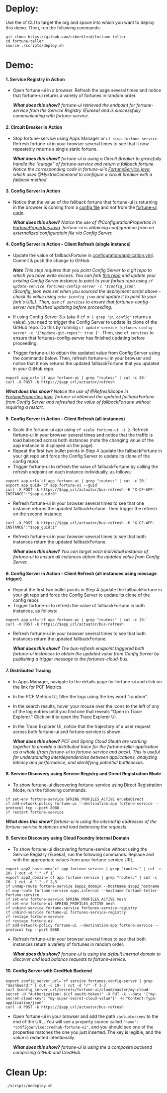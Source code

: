 # Deploy:

Use the cf CLI to target the org and space into which you want to deploy this demo. Then, run the following commands:
```
git clone https://github.com/ciberkleid/fortune-teller
cd fortune-teller
source ./scripts/deploy.sh
```

# Demo:

#### 1. Service Registry in Action
- Open fortune-ui in a browser. Refresh the page several times and notice that fortune-ui returns a variety of fortunes in random order.

   _**What does this show?** fortune-ui retrieved the endpoint for fortune-service from the Service Registry (Eureka) and is successfully communicating with fortune-service._
#### 2. Circuit Breaker in Action
- Stop fortune-service using Apps Manager or `cf stop fortune-service`. Refresh fortune-ui in your browser several times to see that it now repeatedly returns a single static fortune.

   _**What does this show?** fortune-ui is using a Circuit Breaker to gracefully handle the "outage" of fortune-service and return a fallback fortune. Notice the corresponding code in fortune-ui's [FortuneService.java](fortune-teller-ui/src/main/java/io/spring/cloud/samples/fortuneteller/ui/services/fortunes/FortuneService.java), which uses @HystrixCommand to configure a circuit breaker with a fallback method._
#### 3. Config Server in Action
- Notice that the value of the fallback fortune that fortune-ui is returning in the browser is coming from a [config file](configuration/application.yml) and not from the [fortune-ui code](fortune-teller-ui/src/main/java/io/spring/cloud/samples/fortuneteller/ui/services/fortunes/FortuneProperties.java).

   _**What does this show?** Notice the use of @ConfigurationProperties in [FortuneProperties.java](fortune-teller-ui/src/main/java/io/spring/cloud/samples/fortuneteller/ui/services/fortunes/FortuneProperties.java). fortune-ui is obtaining configuration from an externalized configuratoin file via Config Server._
#### 4. Config Server in Action - Client Refresh (single instance)
- Update the value of fallbackFortune in [configuration/application.yml](configuration/application.yml). Commit & push the change to GitHub.

   _**Note** This step requires that you point Config Server to a git repo to which you have write access. You can fork [this repo](https://github.com/ciberkleid/fortune-teller) and update your existing Config Server instance to point to your forked repo using `cf update-service fortunes-config-server -c "$config_json"`. ($config_json was set when you sourced the deployment script above - check its value using `echo $config_json` and update it to point to your fork's URL). Then, use `cf services` to ensure that fortunes-config-server has finished updating before proceeding._
- If using Config Server 3.x (aka if `cf m | grep "p\.config"` returns a value), you need to trigger the Config Server to update its clone of the GitHub repo. Do this by running `cf update-service fortunes-config-server -c '{"update-git-repos": true }'`. Then, use `cf services` to ensure that fortunes-config-server has finished updating before proceeding.
- Trigger fortune-ui to obtain the updated value from Config Server using the commands below. Then, refresh fortune-ui in your browser and notice that it now returns the updated fallbackFortune that you updated in your GitHub repo.
```
export app_url=`cf app fortune-ui | grep "routes:" | cut -c 20-`
curl -X POST -k https://$app_url/actuator/refresh
```
   _**What does this show?** Notice the use of @RefreshScope in [FortuneProperties.java](fortune-teller-ui/src/main/java/io/spring/cloud/samples/fortuneteller/ui/services/fortunes/FortuneProperties.java). fortune-ui obtained the updated fallbackFortune from Config Server and refreshed the value of fallbackFortune without requiring a restart._
#### 5. Config Server in Action - Client Refresh (all instances)
- Scale the fortune-ui app using `cf scale fortune-ui -i 2`. Refresh fortune-ui in your browser several times and notice that the traffic is load balanced across both instances (note the changing value of the app instance id displayed on the page).
- Repeat the first two bullet points in Step 4 (update the fallbackFortune in your git repo and force the Config Server to update its clone of the config repo).
- Trigger fortune-ui to refresh the value of fallbackFortune by calling the refresh endpoint on each instance individually, as follows:
 ```
export app_url=`cf app fortune-ui | grep "routes:" | cut -c 20-`
export app_guid=`cf app fortune-ui --guid`
curl -X POST -k https://$app_url/actuator/bus-refresh -H "X-CF-APP-INSTANCE":"$app_guid:0"
```
- Refresh fortune-ui in your browser several times to see that one instance returns the updated fallbackFortune. Then trigger the refresh on the second instance:
```
curl -X POST -k https://$app_url/actuator/bus-refresh -H "X-CF-APP-INSTANCE":"$app_guid:1"
```
- Refresh fortune-ui in your browser several times to see that both instances return the updated fallbackFortune.

   _**What does this show?** You can target each individual instance of fortune-ui to ensure all instances obtain the updated value from Config Server._
#### 6. Config Server in Action - Client Refresh (all instances using message trigger)
- Repeat the first two bullet points in Step 4 (update the fallbackFortune in your git repo and force the Config Server to update its clone of the config repo).
- Trigger fortune-ui to refresh the value of fallbackFortune in both instances, as follows:
```
export app_url=`cf app fortune-ui | grep "routes:" | cut -c 20-`
curl -X POST -k https://$app_url/actuator/bus-refresh
```
- Refresh fortune-ui in your browser several times to see that both instances return the updated fallbackFortune.

   _**What does this show?** The bus-refresh endpoint triggered both fortune-ui instances to obtain the updated value from Config Server by publishing a trigger message to the fortunes-cloud-bus._
#### 7. Distributed Tracing
- In Apps Manager, navigate to the details page for fortune-ui and click on the link for PCF Metrics. 
- In the PCF Metrics UI, filter the logs using the key word "random". 
- In the search results, hover your mouse over the icons to the left of any of the log entries until you find one that reveals "Open in Trace Explorer." Click on it to open the Trace Explorer UI.
- In the Trace Explorer UI, notice that the trajectory of a user request across both fortune-ui and fortune-service is shown.

   _**What does this show?** PCF and Spring Cloud Sleuth are working together to provide a distributed trace for the fortune-teller application as a whole (from fortune-ui to fortune-service and back). This is useful for understanding interdependencies between applications, analyzing latency and performance, and identifying potential bottlenecks._

#### 8. Service Discovery using Service Registry and Direct Registration Mode
- To show fortune-ui discovering fortune-service using Direct Registration Mode, run the following commands. 
```
cf set-env fortune-service SPRING_PROFILES_ACTIVE eruekaDirect
cf add-network-policy fortune-ui --destination-app fortune-service --protocol tcp --port 8080
cf restart fortune-service
```
_**What does this show?** fortune-ui is using the internal ip addresses of the fortune-service instances and load balancing the requests._

#### 9. Service Discovery using Cloud Foundry Internal Domain
- To show fortune-ui discovering fortune-service without using the Service Registry (Eureka), run the following commands. Replace <DOMAIN> and <HOSTNAME> with the appropriate values from your fortune-service URL.
```
export app2_hostname=`cf app fortune-service | grep "routes:" | cut -c 20- | cut -d "." -f 1`
export app2_domain=`cf app fortune-service | grep "routes:" | cut -c 20- | cut -d "." -f 2,3`
cf unmap-route fortune-service $app2_domain --hostname $app2_hostname
cf map-route fortune-service apps.internal --hostname fortune-teller-fortune-service
cf set-env fortune-service SPRING_PROFILES_ACTIVE mesh
cf set-env fortune-ui SPRING_PROFILES_ACTIVE mesh
cf unbind-service fortune-service fortunes-service-registry
cf unbind-service fortune-ui fortunes-service-registry
cf restage fortune-service
cf restage fortune-ui
cf add-network-policy fortune-ui --destination-app fortune-service --protocol tcp --port 8080
```
- Refresh fortune-ui in your browser several times to see that both instances return a variety of fortunes in random order.

   _**What does this show?** fortune-ui is using the default internal domain to discover and load balance requests to fortune-service._
#### 10. Config Server with CredHub Backend

```
export config_server_url=`cf service fortunes-config-server | grep "dashboard:" | cut -c 19- | cut -d "/" -f 1-3`
curl $config_server_url/secrets/fortune-ui/cloud/master/my-cloud-secret -H "Authorization: $(cf oauth-token)" -X PUT -k --data '{"my-secret-cloud-key": "my-super-secret-cloud-value"}' -H "Content-Type: application/json"
curl -X POST -k https://$app_url/actuator/bus-refresh
```
- Open fortune-ui in your browser and add the path `/actuator/env` to the end of the URL. You will see a property source called `"name": "configService:credhub-fortune-ui"`, and you should see one of the properties matches the one you just inserted. The key is legible, and the value is redacted intentionally.

   _**What does this show?** fortune-ui is using the a composite backend comprising GitHub and CredHub._

# Clean Up:
```
./scripts/undeploy.sh
```
